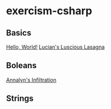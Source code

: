 # exercism-csharp

## Basics
[Hello, World!](https://exercism.org/tracks/csharp/exercises/hello-world)
[Lucian's Luscious Lasagna](https://exercism.org/tracks/csharp/exercises/lucians-luscious-lasagna)

## Boleans
[Annalyn's Infiltration](https://exercism.org/tracks/csharp/exercises/annalyns-infiltration)

## Strings
